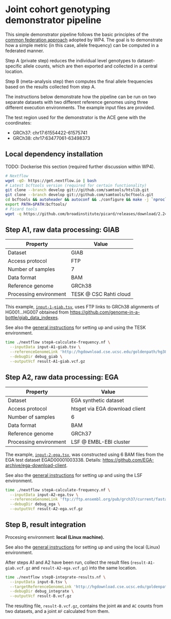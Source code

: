 # Joint cohort genotyping demonstrator pipeline

This simple demonstrator pipeline follows the basic principles of the [common federation approach](../../README.md) adopted by WP4. The goal is to demonstrate how a simple metric (in this case, allele frequency) can be computed in a federated manner.

Step A (private step) reduces the individual level genotypes to dataset-specific allele counts, which are then exported and collected in a central location.

Step B (meta-analysis step) then computes the final allele frequencies based on the results collected from step A.

The instructions below demonstrate how the pipeline can be run on two separate datasets with two different reference genomes using three different execution environments. The example input files are provided.

The test region used for the demonstrator is the ACE gene with the coordinates:
* GRCh37: chr17:61554422-61575741
* GRCh38: chr17:63477061-63498373

## Local dependency installation

TODO: Dockerise this section (required further discussion within WP4).

```bash
# Nextflow
wget -qO- https://get.nextflow.io | bash
# Latest bcftools version (required for certain functionality)
git clone --branch develop git://github.com/samtools/htslib.git
git clone --branch develop git://github.com/samtools/bcftools.git
cd bcftools && autoheader && autoconf && ./configure && make -j `nproc` && cd ..
export PATH=$PATH:bcftools/
# Picard tools
wget -q https://github.com/broadinstitute/picard/releases/download/2.24.2/picard.jar
```

## Step A1, raw data processing: GIAB

|Property|Value|
|---|---|
|Dataset|GIAB|
|Access protocol|FTP|
|Number of samples|7|
|Data format|BAM|
|Reference genome|GRCh38|
|Processing environment|TESK @ CSC Rahti cloud|

This example, [`input-1-giab.tsv`](input-1-giab.tsv), uses FTP links to GRCh38 alignments of HG001...HG007 obtained from https://github.com/genome-in-a-bottle/giab_data_indexes.

See also the [general instructions](/4.3-pipelines/environments/tesk.md) for setting up and using the TESK environment.

```bash
time ./nextflow stepA-calculate-frequency.nf \
  --inputData input-A1-giab.tsv \
  --referenceGenomeLink 'http://hgdownload.cse.ucsc.edu/goldenpath/hg38/chromosomes/chr17.fa.gz' \
  --debugDir debug_giab \
  --outputVcf result-A1-giab.vcf.gz
```

## Step A2, raw data processing: EGA

|Property|Value|
|---|---|
|Dataset|EGA synthetic dataset|
|Access protocol|htsget via EGA download client|
|Number of samples|6|
|Data format|BAM|
|Reference genome|GRCh37|
|Processing environment|LSF @ EMBL-EBI cluster|

The example, [`input-2-ega.tsv`](input-2-ega.tsv), was constructed using 6 BAM files from the EGA test dataset EGAD00001003338. Details: https://github.com/EGA-archive/ega-download-client.

See also the [general instructions](/4.3-pipelines/environments/lsf.md) for setting up and using the LSF environment.

```bash
time ./nextflow stepA-calculate-frequency.nf \
  --inputData input-A2-ega.tsv \
  --referenceGenomeLink 'ftp://ftp.ensembl.org/pub/grch37/current/fasta/homo_sapiens/dna/Homo_sapiens.GRCh37.dna.chromosome.17.fa.gz' \
  --debugDir debug_ega \
  --outputVcf result-A2-ega.vcf.gz
```

## Step B, result integration

Procesing environment: **local (Linux machine).**

See also the [general instructions](/4.3-pipelines/environments/local.md) for setting up and using the local (Linux) environment.

After steps A1 and A2 have been run, collect the result files (`result-A1-giab.vcf.gz` and `result-A2-ega.vcf.gz`) into the same location.

```bash
time ./nextflow stepB-integrate-results.nf \
  --inputData input-B.tsv \
  --targetReferenceGenomeLink 'http://hgdownload.cse.ucsc.edu/goldenpath/hg38/chromosomes/chr17.fa.gz' \
  --debugDir debug_integrate \
  --outputVcf result-B.vcf.gz
```

The resulting file, `result-B.vcf.gz`, contains the joint `AN` and `AC` counts from two datasets, and a joint `AF` calculated from them.
